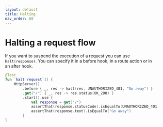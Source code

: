 ```yaml
---
layout: default
title: Halting
nav_order: 60
---
```


# Halting a request flow
If you want to suspend the execution of a request you can use `halt(response)`. You can specify it in a before hook, in a route action or in an after hook.

```kotlin
@Test
fun `halt request`() {
    HttpServer()
        .before { _, res -> halt(res, UNAUTHORIZED_401, "Go away") }
        .get("/") { _, res -> res.status(OK_200) }
        .start().use {
            val response = get("/")
            assertThat(response.statusCode).isEqualTo(UNAUTHORIZED_401)
            assertThat(response.text).isEqualTo("Go away")
        }
}
```
